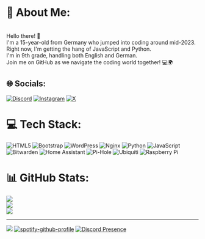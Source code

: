 # 💫 About Me:
<br>Hello there! 👋 <br>I'm a 15-year-old from Germany who jumped into coding around mid-2023. <br>Right now, I'm getting the hang of JavaScript and Python. <br>I'm in 9th grade, handling both English and German. <br>Join me on GitHub as we navigate the coding world together! 💻🌍


## 🌐 Socials:
[![Discord](https://img.shields.io/badge/Discord-%237289DA.svg?logo=discord&logoColor=white)](https://discord.gg/x6e7Ve7kfq) [![Instagram](https://img.shields.io/badge/Instagram-%23E4405F.svg?logo=Instagram&logoColor=white)](https://instagram.com/xniiicki) [![X](https://img.shields.io/badge/X-black.svg?logo=X&logoColor=white)](https://x.com/NL2709) 

# 💻 Tech Stack:
![HTML5](https://img.shields.io/badge/html5-%23E34F26.svg?style=for-the-badge&logo=html5&logoColor=white) ![Bootstrap](https://img.shields.io/badge/bootstrap-%238511FA.svg?style=for-the-badge&logo=bootstrap&logoColor=white) ![WordPress](https://img.shields.io/badge/WordPress-%23117AC9.svg?style=for-the-badge&logo=WordPress&logoColor=white) ![Nginx](https://img.shields.io/badge/nginx-%23009639.svg?style=for-the-badge&logo=nginx&logoColor=white) ![Python](https://img.shields.io/badge/python-3670A0?style=for-the-badge&logo=python&logoColor=ffdd54) ![JavaScript](https://img.shields.io/badge/javascript-%23323330.svg?style=for-the-badge&logo=javascript&logoColor=%23F7DF1E) ![Bitwarden](https://img.shields.io/badge/bitwarden-%23175DDC.svg?style=for-the-badge&logo=bitwarden&logoColor=white) ![Home Assistant](https://img.shields.io/badge/home%20assistant-%2341BDF5.svg?style=for-the-badge&logo=home-assistant&logoColor=white) ![Pi-Hole](https://img.shields.io/badge/pihole-%2396060C.svg?style=for-the-badge&logo=pi-hole&logoColor=white) ![Ubiquiti](https://img.shields.io/badge/ubiquiti-%230559C9.svg?style=for-the-badge&logo=ubiquiti&logoColor=white) ![Raspberry Pi](https://img.shields.io/badge/-RaspberryPi-C51A4A?style=for-the-badge&logo=Raspberry-Pi)
# 📊 GitHub Stats:
![](https://github-readme-stats.vercel.app/api?username=xNiicki&theme=omni&hide_border=false&include_all_commits=false&count_private=false)<br/>
![](https://github-readme-streak-stats.herokuapp.com/?user=xNiicki&theme=omni&hide_border=false)<br/>
![](https://github-readme-stats.vercel.app/api/top-langs/?username=xNiicki&theme=omni&hide_border=false&include_all_commits=false&count_private=false&layout=compact)

---
[![](https://visitcount.itsvg.in/api?id=xNiicki&icon=0&color=0)](https://visitcount.itsvg.in)
[![spotify-github-profile](https://spotify-github-profile.vercel.app/api/view?uid=2nbguognvbcag59t1pbu2weon&cover_image=true&theme=natemoo-re&show_offline=true&background_color=000000&interchange=false&bar_color=000000&bar_color_cover=true)](https://spotify-github-profile.vercel.app/api/view?uid=2nbguognvbcag59t1pbu2weon&redirect=true)
[![Discord Presence](https://lanyard.kyrie25.me/api/732538761052815511)](https://discord.com/users/732538761052815511)

<!-- Proudly created with GPRM ( https://gprm.itsvg.in ) -->
